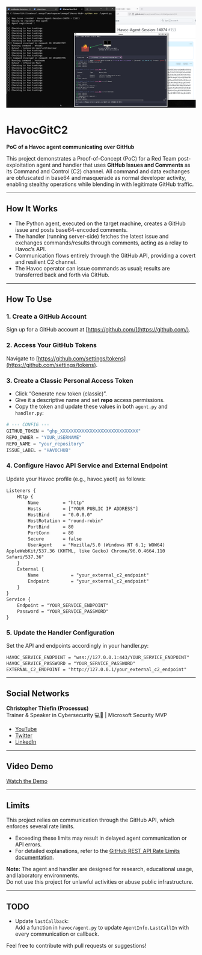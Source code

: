 <p align="center">
  <img src="assets/demo.png" alt="Havoc GitHub C2 Demo" width="600"/>
</p>

# HavocGitC2

**PoC of a Havoc agent communicating over GitHub**

This project demonstrates a Proof-of-Concept (PoC) for a Red Team post-exploitation agent and handler that uses **GitHub Issues and Comments** as its Command and Control (C2) channel. All command and data exchanges are obfuscated in base64 and masquerade as normal developer activity, enabling stealthy operations while blending in with legitimate GitHub traffic.

---

## How It Works

- The Python agent, executed on the target machine, creates a GitHub issue and posts base64-encoded comments.
- The handler (running server-side) fetches the latest issue and exchanges commands/results through comments, acting as a relay to Havoc’s API.
- Communication flows entirely through the GitHub API, providing a covert and resilient C2 channel.
- The Havoc operator can issue commands as usual; results are transferred back and forth via GitHub.

---

## How To Use

### 1. Create a GitHub Account

Sign up for a GitHub account at [https://github.com/](https://github.com/).

### 2. Access Your GitHub Tokens

Navigate to [https://github.com/settings/tokens](https://github.com/settings/tokens).

### 3. Create a Classic Personal Access Token

- Click “Generate new token (classic)”.
- Give it a descriptive name and set **repo** access permissions.
- Copy the token and update these values in both `agent.py` and `handler.py`:

```python
# --- CONFIG ---
GITHUB_TOKEN = "ghp_XXXXXXXXXXXXXXXXXXXXXXXXXXXXX" 
REPO_OWNER = "YOUR_USERNAME"
REPO_NAME = "your_repository"
ISSUE_LABEL = "HAVOCHUB"
```

### 4. Configure Havoc API Service and External Endpoint

Update your Havoc profile (e.g., havoc.yaotl) as follows:

```yaotl
Listeners {
    Http {
        Name         = "http"
        Hosts        = ["YOUR PUBLIC IP ADDRESS"]
        HostBind     = "0.0.0.0"
        HostRotation = "round-robin"
        PortBind     = 80
        PortConn     = 80
        Secure       = false
        UserAgent    = "Mozilla/5.0 (Windows NT 6.1; WOW64) AppleWebKit/537.36 (KHTML, like Gecko) Chrome/96.0.4664.110 Safari/537.36"
    }
    External {
        Name            = "your_external_c2_endpoint"
        Endpoint        = "your_external_c2_endpoint"
    }
}
Service {
    Endpoint = "YOUR_SERVICE_ENDPOINT"
    Password = "YOUR_SERVICE_PASSWORD"
}
```

### 5. Update the Handler Configuration

Set the API and endpoints accordingly in your handler.py:

```yaotl
HAVOC_SERVICE_ENDPOINT = "wss://127.0.0.1:443/YOUR_SERVICE_ENDPOINT"
HAVOC_SERVICE_PASSWORD = "YOUR_SERVICE_PASSWORD"
EXTERNAL_C2_ENDPOINT = "http://127.0.0.1/your_external_c2_endpoint"
```

---

## Social Networks

**Christopher Thiefin (Processus)**  
Trainer & Speaker in Cybersecurity 💻🎥 | Microsoft Security MVP

- [YouTube](https://www.youtube.com/c/processusthief)
- [Twitter](https://x.com/ProcessusT)
- [LinkedIn](https://www.linkedin.com/in/christopher-thiefin/)

---

## Video Demo

[Watch the Demo](assets/demo.mp4)

---

## Limits

This project relies on communication through the GitHub API, which enforces several rate limits.  
- Exceeding these limits may result in delayed agent communication or API errors.
- For detailed explanations, refer to the [GitHub REST API Rate Limits documentation](https://docs.github.com/fr/rest/using-the-rest-api/rate-limits-for-the-rest-api?apiVersion=2022-11-28#about-secondary-rate-limits).

**Note:** The agent and handler are designed for research, educational usage, and laboratory environments.  
Do not use this project for unlawful activities or abuse public infrastructure.

---

## TODO

- Update `lastCallback`:  
  Add a function in `havoc/agent.py` to update `AgentInfo.LastCallIn` with every communication or callback.

Feel free to contribute with pull requests or suggestions!

